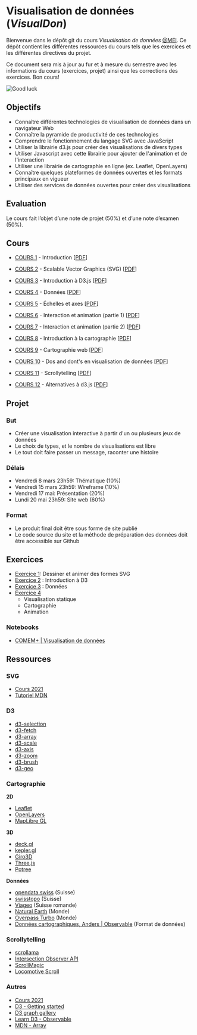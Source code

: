 # Visualisation de données (_VisualDon_)

Bienvenue dans le dépôt git du cours _Visualisation de données_ [@MEI](https://heig-vd.ch/formation/bachelor/filieres/ingenierie-des-medias). Ce dépôt contient les différentes ressources du cours tels que les exercices et les différentes directives du projet.

Ce document sera mis à jour au fur et à mesure du semestre avec les informations du cours (exercices, projet) ainsi que les corrections des exercices. Bon cours!

![Good luck](https://media.giphy.com/media/j1Xyt3DHfJcmk/giphy.gif)

## Objectifs

- Connaître différentes technologies de visualisation de données dans un navigateur Web
- Connaître la pyramide de productivité de ces technologies
- Comprendre le fonctionnement du langage SVG avec JavaScript
- Utiliser la librairie d3.js pour créer des visualisations de divers types
- Utiliser Javascript avec cette librairie pour ajouter de l'animation et de l'interaction
- Utiliser une librairie de cartographie en ligne (ex. Leaflet, OpenLayers)
- Connaître quelques plateformes de données ouvertes et les formats principaux en vigueur
- Utiliser des services de données ouvertes pour créer des visualisations

## Evaluation

Le cours fait l’objet d’une note de projet (50%) et d’une note d’examen (50%).

## Cours

- [COURS 1](https://comem-visualdon.onrender.com/01-intro) - Introduction [[PDF](https://raw.githubusercontent.com/MediaComem/comem-visualdon/main/cours/pdf/01-intro.pdf)]
- [COURS 2](https://comem-visualdon.onrender.com/02-svg) - Scalable Vector Graphics (SVG) [[PDF](https://raw.githubusercontent.com/MediaComem/comem-visualdon/main/cours/pdf/02-svg.pdf)]
- [COURS 3](https://comem-visualdon.onrender.com/03-intro-d3) - Introduction à D3.js [[PDF](https://raw.githubusercontent.com/MediaComem/comem-visualdon/main/cours/pdf/03-intro-d3.pdf)]

- [COURS 4](https://comem-visualdon.onrender.com/04-data) - Données [[PDF](https://raw.githubusercontent.com/MediaComem/comem-visualdon/main/cours/pdf/04-data.pdf)]

- [COURS 5](https://comem-visualdon.onrender.com/05-axis-scales) - Échelles et axes [[PDF](https://raw.githubusercontent.com/MediaComem/comem-visualdon/main/cours/pdf/05-axis-scales.pdf)]

- [COURS 6](https://comem-visualdon.onrender.com/06-interaction-animation-1) - Interaction et animation (partie 1) [[PDF](https://raw.githubusercontent.com/MediaComem/comem-visualdon/main/cours/pdf/06-interaction-animation-1.pdf)]

- [COURS 7](https://comem-visualdon.onrender.com/07-interaction-animation-2) - Interaction et animation (partie 2) [[PDF](https://raw.githubusercontent.com/MediaComem/comem-visualdon/main/cours/pdf/07-interaction-animation-2.pdf)]

- [COURS 8](https://comem-visualdon.onrender.com/08-intro-cartographie) - Introduction à la cartographie [[PDF](https://raw.githubusercontent.com/MediaComem/comem-visualdon/main/cours/pdf/08-intro-cartographie.pdf)]

- [COURS 9](https://comem-visualdon.onrender.com/09-cartographie-web) - Cartographie web [[PDF](https://raw.githubusercontent.com/MediaComem/comem-visualdon/main/cours/pdf/09-cartographie-web.pdf)]

- [COURS 10](https://comem-visualdon.onrender.com/10-dos-and-donts) - Dos and dont's en visualisation de données [[PDF](https://raw.githubusercontent.com/MediaComem/comem-visualdon/main/cours/pdf/10-dos-and-donts.pdf)]

- [COURS 11](https://comem-visualdon.onrender.com/11-scrollytelling) - Scrollytelling [[PDF](https://raw.githubusercontent.com/MediaComem/comem-visualdon/main/cours/pdf/11-scrollytelling.pdf)]

- [COURS 12](https://comem-visualdon.onrender.com/12-alternatives-d3) - Alternatives à d3.js  [[PDF](https://raw.githubusercontent.com/MediaComem/comem-visualdon/main/cours/pdf/12-alternatives-d3.pdf)]

## Projet

### But

- Créer une visualisation interactive à partir d'un ou plusieurs jeux de données
- Le choix de types, et le nombre de visualisations est libre
- Le tout doit faire passer un message, raconter une histoire

### Délais

- Vendredi 8 mars 23h59: Thématique (10%)
- Vendredi 15 mars 23h59: Wireframe (10%)
- Vendredi 17 mai: Présentation (20%)
- Lundi 20 mai 23h59: Site web (60%)

### Format

- Le produit final doit être sous forme de site publié
- Le code source du site et la méthode de préparation des données doit être accessible sur Github

## Exercices

- [Exercice 1](https://github.com/MediaComem/comem-visualdon/tree/main/exercices/01-SVG): Dessiner et animer des formes SVG
- [Exercice 2](https://github.com/MediaComem/comem-visualdon/tree/main/exercices/02-intro-d3) : Introduction à D3
- [Exercice 3](https://github.com/MediaComem/comem-visualdon/tree/main/exercices/03-d3-data) : Données
- [Exercice 4](https://github.com/MediaComem/comem-visualdon/tree/main/exercices/04-gapminder)
  - Visualisation statique
  - Cartographie
  - Animation

### Notebooks

- [COMEM+ | Visualisation de données](https://observablehq.com/collection/@romanoe/heig-vd-visualisation-de-donnees)

## Ressources

### SVG

- [Cours 2021](https://observablehq.com/@idris-maps/svg)
- [Tutoriel MDN](https://developer.mozilla.org/en-US/docs/Web/SVG/Tutorial)

### D3

- [d3-selection](https://d3js.org/d3-selection)
- [d3-fetch](https://d3js.org/d3-fetch)
- [d3-array](https://d3js.org/d3-array)
- [d3-scale](https://d3js.org/d3-scale)
- [d3-axis](https://d3js.org/d3-axis)
- [d3-zoom](https://d3js.org/d3-zoom)
- [d3-brush](https://d3js.org/d3-brush)
- [d3-geo](https://d3js.org/d3-geo)

### Cartographie

**2D**

- [Leaflet](https://leafletjs.com/)
- [OpenLayers](https://openlayers.org/)
- [MapLibre GL](https://maplibre.org/)

**3D**

- [deck.gl](https://deck.gl/examples)
- [kepler.gl](https://kepler.gl/demo)
- [Giro3D](https://giro3d.org/examples/index.html)
- [Three.js](https://threejs.org)
- [Potree](https://potree.github.io/)

**Données**

- [opendata.swiss](https://opendata.swiss/fr/dataset?q=swissboundaries&sort=score+desc%2C+metadata_modified+desc) (Suisse)
- [swisstopo](https://api3.geo.admin.ch/api/faq/index.html#which-layers-are-available) (Suisse)
- [Viageo](https://viageo.ch/") (Suisse romande)
- [Natural Earth](https://www.naturalearthdata.com/downloads/) (Monde)
- [Overpass Turbo](https://overpass-turbo.osm.ch/) (Monde)
- [Données cartographiques, Anders | Observable](https://observablehq.com/@idris-maps/donnees-cartographiques) (Format de données)

### Scrollytelling

- [scrollama](https://github.com/russellsamora/scrollama)
- [Intersection Observer API](https://developer.mozilla.org/en-US/docs/Web/API/Intersection_Observer_API)
- [ScrollMagic](https://scrollmagic.io/)
- [Locomotive Scroll](https://locomotivemtl.github.io/locomotive-scroll/)

### Autres

- [Cours 2021](https://observablehq.com/@idris-maps/introduction-a-d3)
- [D3 - Getting started](https://d3js.org/getting-started)
- [D3 graph gallery](https://www.d3-graph-gallery.com/)
- [Learn D3 - Observable](https://observablehq.com/collection/@d3/learn-d3)
- [MDN - Array](https://developer.mozilla.org/fr/docs/Web/JavaScript/Reference/Global_Objects/Array)

